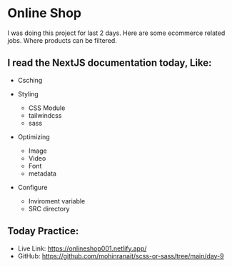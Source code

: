 # Online Shop

I was doing this project for last 2 days. Here are some ecommerce related jobs. Where products can be filtered.


## I read the NextJS documentation today, Like: 
- Csching
- Styling 
     - CSS Module
     - tailwindcss
     - sass

- Optimizing
    - Image
    - Video
    - Font
    - metadata
- Configure
    - Inviroment variable
    - SRC directory
    

## Today Practice: 
- Live Link: https://onlineshop001.netlify.app/
- GitHub: https://github.com/mohinranait/scss-or-sass/tree/main/day-9 



